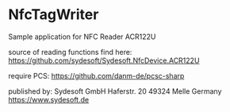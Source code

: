 # NfcTagWriter
Sample application for NFC Reader ACR122U

source of reading functions find here: https://github.com/sydesoft/Sydesoft.NfcDevice.ACR122U

require PCS:  https://github.com/danm-de/pcsc-sharp

published by: 
Sydesoft GmbH
Haferstr. 20
49324 Melle
Germany
https://www.sydesoft.de
